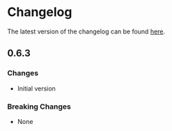 # Changelog

The latest version of the changelog can be found [here](/Azure/bicep-registry-modules/blob/main/avm/res/event-grid/system-topic/CHANGELOG.md).

## 0.6.3

### Changes

- Initial version

### Breaking Changes

- None
